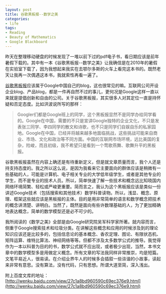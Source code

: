 ```yaml
---
layout: post
title: 谷歌黑板报--数学之美
categories:
- life
tags:
- Reading
- Beauty of Mathematics
- Google Blackboard
---
```


昨天在整理移动硬盘的时候发现了一堆以前下过的pdf电子书，看日期应该是前年暑假下载的。其中有一本《谷歌黑板报--数学之美》让我确信是在2010年的暑假在实验室下载了，因为我想起来我实在去鄂尔多斯的火车上看完这本书的。既然老天让我再一次偶遇这本书，我就索性再看一遍了。

[谷歌黑板报](http://www.google.com.hk/ggblog/googlechinablog/)应该属于Google中国自己的blog，这也很常见的嘛。互联网公司开设企业blog、产品blog，都是一件再自然不过的事儿，更何况是Google这样一直以来就是提倡创新和自由的公司。关于谷歌黑板报，其实很多人对其定位一直是持怀疑和否定态度。比如洪波说所写的那样：

> Googler们都是Google班上的同学，这个黑板报显然不是同学办给同学看的。Google在中国，需要的不只是宣讲Google独特的企业文化，不只是发表张三同学、李四同学的散文和诗歌，也不只是同学们自娱自乐的私家园地。Google在中国，已经并将越来越多地面临挑战，这些挑战可能来自商业、市场、文化和政治等不同方面。中国的互联网市场环境，远比美国的复杂，险峻，而且初级，我不希望只是看到一个莺歌燕舞、歌舞升平的黑板报。

谷歌黑板报虽然在内容上确还是有待重新定义，但是就文章质量而言，我个人还是持支持态度的。我之所以这么说，是因为我看来它主要面向的群体应该是稍微有一些基础的人，可能是计算机、电子相关专业的大学低年级学生，或者是其他专业的学生，而不是专业的技术人员。所以，简单快速了解一些技术和概念远比知晓国内网络环境简繁、轻松或严峻更重要。简而言之，我认为这个黑板报应该是类似一份讲述Google技术（包括搜索和其他技术）数学科普读物。所以，浅显、概念、原理、框架这些就应该是黑板报的主体。目的是用非常简单的语言和数学概念把技术的概念讲清楚、讲明白。当然了，既然是面向有些许数理基础的人，为了更加精确地表达概念，简单的数学模型还是必不可少的。

我所阅读的《数学之美》全部是由Google研究院吴军科学家所著。就内容而言，侧重于Google搜索技术和垃圾分类。在讲解这些概念和应用的时候涉及到的理论知识应该还是比较多的，包括信息论的基本概念、香农定理、图论、有限状态机、矩阵运算、维特比算法、神经网络等等。但都不涉及太多数学公式的推导。我觉得作为一本以科普为目的的书，数学公式就不应出现，或者极少出现，当然，本书文章中的数学模型多是用做定义概念。所有文章的写法我同样非常推崇，均是短篇。文笔平易近人，很易读。在介绍业界牛人的时候多会插叙一些诙谐的小故事，读起来非常有意思。没有算法，没有代码，只有思想。所谓大道至简，深入浅出。

附上百度文库的地址：[http://wenku.baidu.com/view/27c1a8bd960590c69ec376e9.html](http://wenku.baidu.com/view/27c1a8bd960590c69ec376e9.html)
